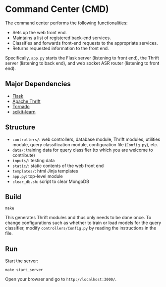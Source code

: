 # Command Center (CMD)

The command center performs the following functionalities:

- Sets up the web front end.
- Maintains a list of registered back-end services.
- Classifies and forwards front-end requests to the appropriate services.
- Returns requested information to the front end.

Specifically, `app.py` starts the Flask server (listening to front end),
the Thrift server (listening to back end),
and web socket ASR router (listening to front end).

## Major Dependencies

- [Flask](http://flask.pocoo.org/)
- [Apache Thrift](https://thrift.apache.org/)
- [Tornado](http://www.tornadoweb.org/en/stable/)
- [scikit-learn](http://scikit-learn.org/stable/)

## Structure

- `controllers/`: web controllers, database module, Thrift modules, utilities module, 
query classification module, configuration file (`Config.py`), etc.
- `data/`: training data for query classifier (to which you are welcome to contribute)
- `inputs/`: testing data
- `static/`: static contents of the web front end
- `templates/`: html Jinja templates
- `app.py`: top-level module
- `clear_db.sh`: script to clear MongoDB

## Build

```
make
```

This generates Thrift modules and thus only needs to be done once.
To change configurations such as whether to train or load models
for the query classifier, modify `controllers/Config.py` by reading
the instructions in the file.

## Run

Start the server:

```
make start_server
```

Open your browser and go to `http://localhost:3000/`. 
